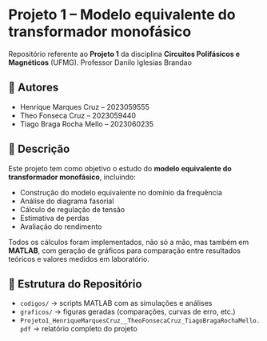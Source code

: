 # Projeto 1 – Modelo equivalente do transformador monofásico

Repositório referente ao **Projeto 1** da disciplina **Circuitos Polifásicos e Magnéticos** (UFMG).
Professor Danilo Iglesias Brandao

## 👥 Autores
- Henrique Marques Cruz – 2023059555  
- Theo Fonseca Cruz – 2023059440  
- Tiago Braga Rocha Mello – 2023060235  

## 📖 Descrição
Este projeto tem como objetivo o estudo do **modelo equivalente do transformador monofásico**, incluindo:
- Construção do modelo equivalente no domínio da frequência
- Análise do diagrama fasorial
- Cálculo de regulação de tensão
- Estimativa de perdas
- Avaliação do rendimento

Todos os cálculos foram implementados, não só a mão, mas também em **MATLAB**, com geração de gráficos para comparação entre resultados teóricos e valores medidos em laboratório.

## 📂 Estrutura do Repositório
- `codigos/` → scripts MATLAB com as simulações e análises
- `graficos/` → figuras geradas (comparações, curvas de erro, etc.)
- `Projeto1_HenriqueMarquesCruz__TheoFonsecaCruz_TiagoBragaRochaMello.pdf` → relatório completo do projeto
